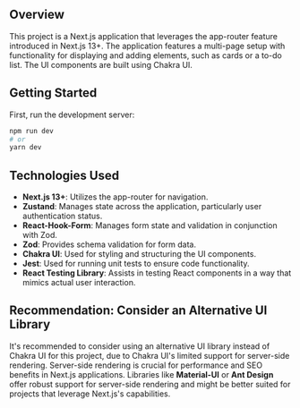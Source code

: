 ## Overview

This project is a Next.js application that leverages the app-router feature introduced in Next.js 13+. The application features a multi-page setup with functionality for displaying and adding elements, such as cards or a to-do list. The UI components are built using Chakra UI.

## Getting Started

First, run the development server:

```bash
npm run dev
# or
yarn dev
```
## Technologies Used

- **Next.js 13+**: Utilizes the app-router for navigation.
- **Zustand**: Manages state across the application, particularly user authentication status.
- **React-Hook-Form**: Manages form state and validation in conjunction with Zod.
- **Zod**: Provides schema validation for form data.
- **Chakra UI**: Used for styling and structuring the UI components.
- **Jest**: Used for running unit tests to ensure code functionality.
- **React Testing Library**: Assists in testing React components in a way that mimics actual user interaction.

## Recommendation: Consider an Alternative UI Library

It's recommended to consider using an alternative UI library instead of Chakra UI for this project, due to Chakra UI's limited support for server-side rendering. Server-side rendering is crucial for performance and SEO benefits in Next.js applications. Libraries like **Material-UI** or **Ant Design** offer robust support for server-side rendering and might be better suited for projects that leverage Next.js's capabilities.
